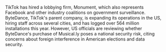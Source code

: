 TikTok has hired a lobbying firm, Monument, which also represents Facebook and other industry coalitions on government surveillance. ByteDance, TikTok's parent company, is expanding its operations in the US, hiring staff across several cities, and has logged over 564 million installations this year. However, US officials are reviewing whether ByteDance's purchase of Musical.ly poses a national security risk, citing concerns about foreign interference in American elections and data security.